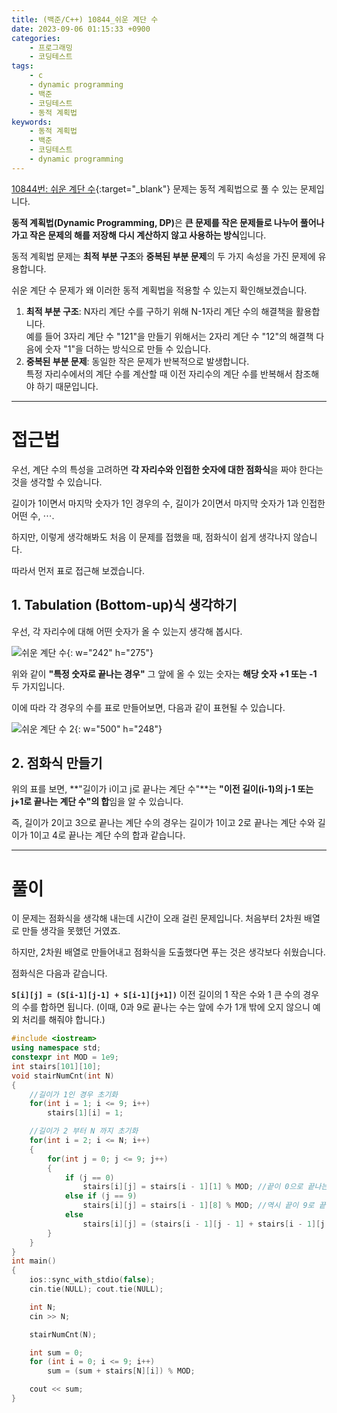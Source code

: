```yaml
---
title: (백준/C++) 10844_쉬운 계단 수
date: 2023-09-06 01:15:33 +0900
categories:
    - 프로그래밍
    - 코딩테스트
tags:
    - c
    - dynamic programming
    - 백준
    - 코딩테스트
    - 동적 계획법
keywords:
    - 동적 계획법
    - 백준
    - 코딩테스트
    - dynamic programming
---
```


[10844번: 쉬운 계단 수](https://www.acmicpc.net/problem/10844){:target="_blank"} 문제는 동적 계획법으로 풀 수 있는 문제입니다.

<span class="keyword">**동적 계획법(Dynamic Programming, DP)**</span>은 **큰 문제를 작은 문제들로 나누어 풀어나가고 작은 문제의 해를 저장해 다시 계산하지 않고 사용하는 방식**입니다.

동적 계획법 문제는 **최적 부분 구조**와 **중복된 부분 문제**의 두 가지 속성을 가진 문제에 유용합니다.

쉬운 계단 수 문제가 왜 이러한 동적 계획법을 적용할 수 있는지 확인해보겠습니다.

1. **최적 부분 구조**: <span class="important">N자리 계단 수를 구하기 위해 N-1자리 계단 수의 해결책을 활용</span>합니다. <br> 예를 들어 3자리 계단 수 "121"을 만들기 위해서는 2자리 계단 수 "12"의 해결책 다음에 숫자 "1"을 더하는 방식으로 만들 수 있습니다.
2. **중복된 부분 문제**: 동일한 작은 문제가 반복적으로 발생합니다. <br> <span class="important">특정 자리수에서의 계단 수를 계산할 때 이전 자리수의 계단 수를 반복해서 참조</span>해야 하기 때문입니다.

---

# 접근법

우선, 계단 수의 특성을 고려하면 **각 자리수와 인접한 숫자에 대한 점화식**을 짜야 한다는 것을 생각할 수 있습니다.

길이가 1이면서 마지막 숫자가 1인 경우의 수, 길이가 2이면서 마지막 숫자가 1과 인접한 어떤 수, ⋯.

하지만, 이렇게 생각해봐도 처음 이 문제를 접했을 때, 점화식이 쉽게 생각나지 않습니다.

따라서 먼저 표로 접근해 보겠습니다.

## 1. Tabulation (Bottom-up)식 생각하기

우선, 각 자리수에 대해 어떤 숫자가 올 수 있는지 생각해 봅시다.

![쉬운 계단 수](https://drive.google.com/uc?export=view&id=19wF9tc97xKwe07ESNVDHYpOAQDmF3pRA&usp=drive_fs){: w="242" h="275"}

위와 같이 **"특정 숫자로 끝나는 경우"** 그 앞에 올 수 있는 숫자는 **해당 숫자 +1 또는 -1** 두 가지입니다.

이에 따라 각 경우의 수를 표로 만들어보면, 다음과 같이 표현될 수 있습니다.

![쉬운 계단 수 2](https://drive.google.com/uc?export=view&id=19wUWeGuq3Rp01_HQ4G0deMw3KQnyzgw7&usp=drive_fs){: w="500" h="248"}

## 2. 점화식 만들기

위의 표를 보면, **"길이가 i이고 j로 끝나는 계단 수"**는 **"이전 길이(i-1)의 j-1 또는 j+1로 끝나는 계단 수"의 합**임을 알 수 있습니다.

즉, 길이가 2이고 3으로 끝나는 계단 수의 경우는 길이가 1이고 2로 끝나는 계단 수와 길이가 1이고 4로 끝나는 계단 수의 합과 같습니다.

---

# 풀이

이 문제는 점화식을 생각해 내는데 시간이 오래 걸린 문제입니다. 처음부터 2차원 배열로 만들 생각을 못했던 거였죠.

하지만, 2차원 배열로 만들어내고 점화식을 도출했다면 푸는 것은 생각보다 쉬웠습니다.

점화식은 다음과 같습니다.

**`S[i][j] = (S[i-1][j-1] + S[i-1][j+1])`** 이전 길이의 1 작은 수와 1 큰 수의 경우의 수를 합하면 됩니다. (이때, 0과 9로 끝나는 수는 앞에 수가 1개 밖에 오지 않으니 예외 처리를 해줘야 합니다.)

```cpp
#include <iostream>
using namespace std;
constexpr int MOD = 1e9;
int stairs[101][10];
void stairNumCnt(int N)
{
	//길이가 1인 경우 초기화
	for(int i = 1; i <= 9; i++)
		stairs[1][i] = 1;

	//길이가 2 부터 N 까지 초기화
	for(int i = 2; i <= N; i++)
	{
		for(int j = 0; j <= 9; j++)
		{
			if (j == 0) 
				stairs[i][j] = stairs[i - 1][1] % MOD; //끝이 0으로 끝나는 경우 1밖에 못온다.
			else if (j == 9) 
				stairs[i][j] = stairs[i - 1][8] % MOD; //역시 끝이 9로 끝나는 경우 8밖에 못온다.
			else
				stairs[i][j] = (stairs[i - 1][j - 1] + stairs[i - 1][j + 1]) % MOD;
		}
	}
}
int main()
{
	ios::sync_with_stdio(false);
	cin.tie(NULL); cout.tie(NULL);

	int N;
	cin >> N;

	stairNumCnt(N);

	int sum = 0;
	for (int i = 0; i <= 9; i++)
		sum = (sum + stairs[N][i]) % MOD;

	cout << sum;
}
```
